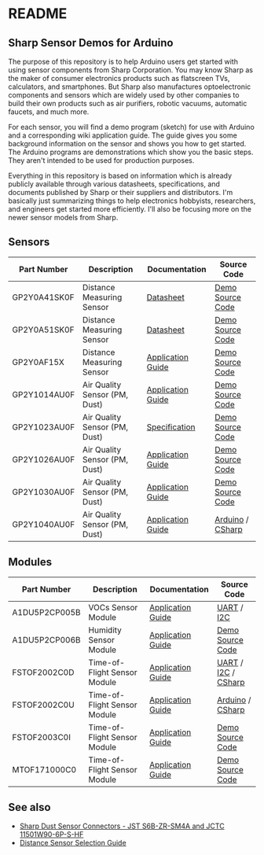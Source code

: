 # README
## Sharp Sensor Demos for Arduino

The purpose of this repository is to help Arduino users get started with using sensor components from Sharp Corporation. You may know Sharp as the maker of consumer electronics products such as flatscreen TVs, calculators, and smartphones. But Sharp also manufactures optoelectronic components and sensors which are widely used by other companies to build their own products such as air purifiers, robotic vacuums, automatic faucets, and much more.

For each sensor, you will find a demo program (sketch) for use with Arduino and a corresponding wiki application guide. The guide gives you some background information on the sensor and shows you how to get started. The Arduino programs are demonstrations which show you the basic steps. They aren't intended to be used for production purposes.

Everything in this repository is based on information which is already publicly available through various datasheets, specifications, and documents published by Sharp or their suppliers and distributors. I'm basically just summarizing things to help electronics hobbyists, researchers, and engineers get started more efficiently. I'll also be focusing more on the newer sensor models from Sharp.

## Sensors

| Part Number | Description | Documentation | Source Code |
|-------------|-------------|-------|------|
|GP2Y0A41SK0F|Distance Measuring Sensor|[Datasheet](http://www.socle-tech.com/doc/IC%20Channel%20Product/Sensors/Distance%20Measuring%20Sensor/Analog%20Output/gp2y0a41sk_e.pdf) | [Demo Source Code](https://github.com/sharpsensoruser/sharp-sensor-demos/blob/master/sharp_gp2y0a41sk0f_demo/sharp_gp2y0a41sk0f_demo.ino)|
|GP2Y0A51SK0F|Distance Measuring Sensor|[Datasheet](http://www.socle-tech.com/doc/IC%20Channel%20Product/Sensors/Distance%20Measuring%20Sensor/Analog%20Output/gp2y0a51sk_e.pdf) | [Demo Source Code](https://github.com/sharpsensoruser/sharp-sensor-demos/blob/master/sharp_gp2y0a51sk0f_demo/sharp_gp2y0a51sk0f_demo.ino)|
|GP2Y0AF15X|Distance Measuring Sensor|[Application Guide](https://github.com/sharpsensoruser/sharp-sensor-demos/wiki/Application-Guide-for-Sharp-GP2Y0AF15X-Distance-Measuring-Sensor) | [Demo Source Code](https://github.com/sharpsensoruser/sharp-sensor-demos/blob/master/sharp_gp2y0af15x_demo/sharp_gp2y0af15x_demo.ino)|
|GP2Y1014AU0F|Air Quality Sensor (PM, Dust)|[Application Guide](https://github.com/sharpsensoruser/sharp-sensor-demos/wiki/Application-Guide-for-Sharp-GP2Y1014AU0F-Dust-Sensor)|[Demo Source Code](https://github.com/sharpsensoruser/sharp-sensor-demos/blob/master/sharp_gp2y1014au0f_demo/sharp_gp2y1014au0f_demo.ino)|
|GP2Y1023AU0F|Air Quality Sensor (PM, Dust)|[Specification](http://www.socle-tech.com/doc/IC%20Channel%20Product/SHARP_GP2Y1023AU0F.pdf)|[Demo Source Code](https://github.com/sharpsensoruser/sharp-sensor-demos/blob/master/GP2Y1023AU0F/sharp_gp2y1023au0f_demo.ino)|
|GP2Y1026AU0F|Air Quality Sensor (PM, Dust)|[Application Guide](https://github.com/sharpsensoruser/sharp-sensor-demos/wiki/Application-Guide-for-Sharp-GP2Y1026AU0F-Dust-Sensor)|[Demo Source Code](https://github.com/sharpsensoruser/sharp-sensor-demos/blob/master/sharp_gp2y1026au0f_demo/sharp_gp2y1026au0f_demo.ino)|
|GP2Y1030AU0F|Air Quality Sensor (PM, Dust)|[Application Guide](https://github.com/sharpsensoruser/sharp-sensor-demos/wiki/Application-Guide-for-Sharp-GP2Y1030AU0F-Dust-Sensor)|[Demo Source Code](https://github.com/sharpsensoruser/sharp-sensor-demos/blob/master/sharp_gp2y1030au0f_demo/sharp_gp2y1030au0f_demo.ino)|
|GP2Y1040AU0F|Air Quality Sensor (PM, Dust)|[Application Guide](https://github.com/sharpsensoruser/sharp-sensor-demos/wiki/Application-Guide-for-Sharp-GP2Y1040AU0F-Dust-Sensor)|[Arduino](https://github.com/sharpsensoruser/sharp-sensor-demos/blob/master/GP2Y1040AU0F/sharp_gp2y1040au0f_demo_uart.ino) / [CSharp](https://github.com/sharpsensoruser/sharp-sensor-demos/blob/master/GP2Y1040AU0F/sharp_gp2y1040au0f_demo_csharp)|

## Modules

| Part Number | Description | Documentation | Source Code |
|-------------|-------------|-------|------|
|A1DU5P2CP005B|VOCs Sensor Module|[Application Guide](https://github.com/sharpsensoruser/sharp-sensor-demos/wiki/Application-Guide-for-Sharp-A1DU5P2CP005B-VOCs-Sensor-Module)|[UART](https://github.com/sharpsensoruser/sharp-sensor-demos/blob/master/sharp_a1du5p2cp005b_demo/sharp_a1du5p2cp005b_demo_uart.ino) / [I2C](https://github.com/sharpsensoruser/sharp-sensor-demos/blob/master/sharp_a1du5p2cp005b_demo/sharp_a1du5p2cp005b_demo_i2c.ino)|
|A1DU5P2CP006B|Humidity Sensor Module|[Application Guide](https://github.com/sharpsensoruser/sharp-sensor-demos/wiki/Application-Guide-for-Sharp-A1DU5P2CP006B-Humidity-Sensor-Module)|[Demo Source Code](https://github.com/sharpsensoruser/sharp-sensor-demos/blob/master/sharp_a1du5p2cp006b_demo/sharp_a1du5p2cp006b_demo.ino)|
|FSTOF2002C0D|Time-of-Flight Sensor Module|[Application Guide](https://github.com/sharpsensoruser/sharp-sensor-demos/wiki/Application-Guide-for-Foxconn-FSTOF2002C0D-Time-of-Flight-Sensor-Module)|[UART](https://github.com/sharpsensoruser/sharp-sensor-demos/blob/master/FSTOF2002C0U/foxconn_fstof2002c0u_demo.ino) / [I2C](https://github.com/sharpsensoruser/sharp-sensor-demos/blob/master/FSTOF2003C0I/foxconn_fstof2003c0i_demo.ino) / [CSharp](https://github.com/sharpsensoruser/sharp-sensor-demos/tree/master/FSTOF2002C0U/foxconn_fstof2002c0u_demo_csharp)|
|FSTOF2002C0U|Time-of-Flight Sensor Module|[Application Guide](https://github.com/sharpsensoruser/sharp-sensor-demos/wiki/Application-Guide-for-Foxconn-FSTOF2002C0U-Time-of-Flight-Sensor-Module)|[Arduino](https://github.com/sharpsensoruser/sharp-sensor-demos/blob/master/FSTOF2002C0U/foxconn_fstof2002c0u_demo.ino) / [CSharp](https://github.com/sharpsensoruser/sharp-sensor-demos/tree/master/FSTOF2002C0U/foxconn_fstof2002c0u_demo_csharp)|
|FSTOF2003C0I|Time-of-Flight Sensor Module|[Application Guide](https://github.com/sharpsensoruser/sharp-sensor-demos/wiki/Application-Guide-for-Foxconn-FSTOF2003C0I-Time-of-Flight-Sensor-Module)|[Demo Source Code](https://github.com/sharpsensoruser/sharp-sensor-demos/blob/master/FSTOF2003C0I/foxconn_fstof2003c0i_demo.ino)|
|MTOF171000C0|Time-of-Flight Sensor Module|[Application Guide](https://github.com/sharpsensoruser/sharp-sensor-demos/wiki/Application-Guide-for-Sharp-MTOF171000C0-Time-of-Flight-Sensor-Module)|[Demo Source Code](https://github.com/sharpsensoruser/sharp-sensor-demos/blob/master/sharp_mtof171000c0_demo/sharp_mtof171000c0_demo.ino)|

## See also
* [Sharp Dust Sensor Connectors - JST S6B-ZR-SM4A and JCTC 11501W90-6P-S-HF](https://github.com/sharpsensoruser/sharp-sensor-demos/blob/master/docs/Sharp%20Dust%20Sensor%20Connectors.md)
* [Distance Sensor Selection Guide](https://github.com/sharpsensoruser/sharp-sensor-demos/blob/master/docs/Distance%20Sensor%20Selection.pdf)
